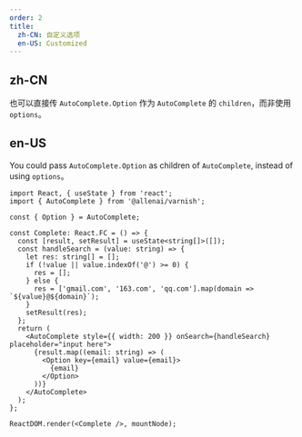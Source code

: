 ```yaml
---
order: 2
title:
  zh-CN: 自定义选项
  en-US: Customized
---
```


## zh-CN

也可以直接传 `AutoComplete.Option` 作为 `AutoComplete` 的 `children`，而非使用 `options`。

## en-US

You could pass `AutoComplete.Option` as children of `AutoComplete`, instead of using `options`。

```tsx
import React, { useState } from 'react';
import { AutoComplete } from '@allenai/varnish';

const { Option } = AutoComplete;

const Complete: React.FC = () => {
  const [result, setResult] = useState<string[]>([]);
  const handleSearch = (value: string) => {
    let res: string[] = [];
    if (!value || value.indexOf('@') >= 0) {
      res = [];
    } else {
      res = ['gmail.com', '163.com', 'qq.com'].map(domain => `${value}@${domain}`);
    }
    setResult(res);
  };
  return (
    <AutoComplete style={{ width: 200 }} onSearch={handleSearch} placeholder="input here">
      {result.map((email: string) => (
        <Option key={email} value={email}>
          {email}
        </Option>
      ))}
    </AutoComplete>
  );
};

ReactDOM.render(<Complete />, mountNode);
```
